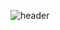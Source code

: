 ![header](https://capsule-render.vercel.app/api?type=cylinder&color=42564F&height=300&section=header&text=greenLim%20render&fontSize=90)
